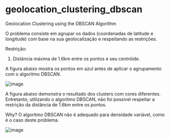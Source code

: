 # geolocation_clustering_dbscan
Geolocation Clustering using the DBSCAN Algorithm

O problema consiste em agrupar os dados (coordenadas de latitude e longitude) com base na sua geolocalização e respeitando as restrições.

Restrição: 

1) Distância máxima de 1.6km entre os pontos e seu centróide.

A figura abaixo mostra os pontos em azul antes de aplicar o agrupamento com o algoritmo DBSCAN.

![image](https://user-images.githubusercontent.com/18504119/120047713-9e5c4900-bfeb-11eb-8fc3-3af8911081b7.png)

A figura abaixo demonstra o resultado dos clusters com cores diferentes.
Entretanto, utilizando o algoritmo DBSCAN, não foi possível respeitar a restrição da distância de 1.6km entre os pontos.

Why? O algoritmo DBSCAN não é adequado para densidade variável, como é o caso deste problema.

![image](https://user-images.githubusercontent.com/18504119/120853204-abc88480-c551-11eb-9d2c-efdbae99ff87.png)
